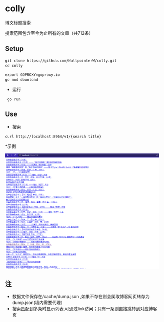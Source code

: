 # colly
博文标题搜索

搜索范围包含至今为止所有的文章（共712条）

## Setup
```
git clone https://github.com/NullpointerW/colly.git
cd colly
```

```
export GOPROXY=goproxy.io
go mod download
```

* 运行

```
 go run 
```

## Use
 * 搜索
 ```
curl http://localhost:8964/v1/{search title}
```
*示例

![example](https://raw.githubusercontent.com/NullpointerW/colly/master/example.png)


## 注
* 数据文件保存在/cache/dump.json ,如果不存在则会爬取博客网页转存为dump.json(墙内需要代理）
* 搜索匹配到多条时显示列表,可通过link访问；只有一条则直接跳转到对应博客页
